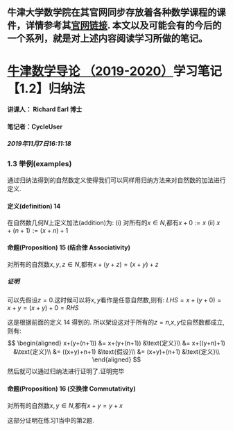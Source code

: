 牛津大学数学院在其官网同步存放着各种数学课程的课件，详情参考其[官网链接](https://courses.maths.ox.ac.uk/node/43812).
本文以及可能会有的今后的一个系列，就是对上述内容阅读学习所做的笔记。
-------------------------------------------------------------------------


# [牛津数学导论 （2019-2020）](https://courses.maths.ox.ac.uk/node/view_material/45954)学习笔记【1.2】归纳法

#### 讲课人： Richard Earl 博士
#### 笔记者：CycleUser
##### 2019年11月7日16:11:18


### 1.3 举例(examples)

通过归纳法得到的自然数定义使得我们可以同样用归纳方法来对自然数的加法进行定义.

#### 定义(definition) 14 
在自然数几何$N$上定义加法(addition)为:
(i) 对所有的$x\in N$,都有$x+0  := x$
(ii) $x+(n+1):= (x+n)+1$

#### 命题(Proposition) 15 (结合律 Associativity)
对所有的自然数$x,y,z\in N$,都有$x+(y+z)=(x+y)+z$

##### 证明

可以先假设$z=0$.这时候可以将$x,y$看作是任意自然数,则有:
$LHS =x+(y+0)=x+y=(x+y)+0=RHS$

这是根据前面的定义 14 得到的. 所以架设这对于所有的$z=n$,$x,y$位自然数都成立,则有:
$$
\begin{aligned}
x+(y+(n+1)) &=  x+(y+(n+1)) &\text{定义}\\
 &=  x+((y+n)+1) &\text{定义}\\
  &= ((x+y)+n+1)  &\text{假设}\\
   &= (x+y)+(n+1)  &\text{定义}\\
\end{aligned}
$$
然后就可以通过归纳法进行证明了.证明完毕

#### 命题(Proposition) 16 (交换律 Commutativity)
对所有的自然数$x,y\in N$,都有$x+y = y+x$

这部分证明在练习1当中的第2题.






